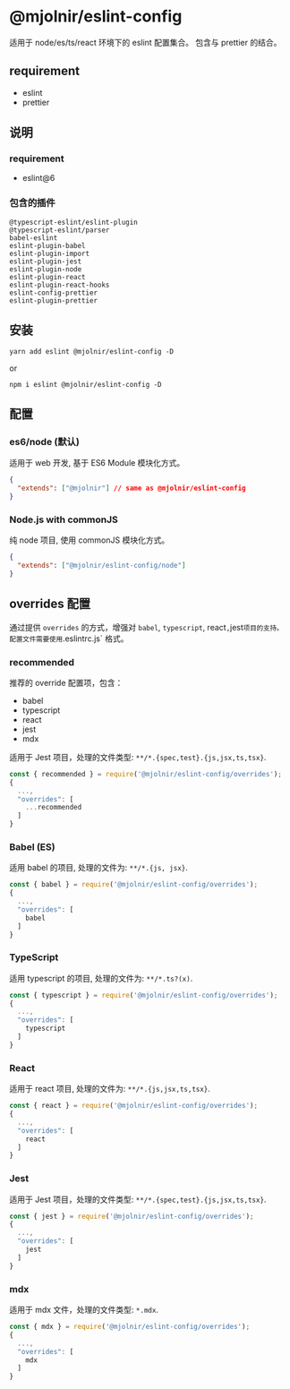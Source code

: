 # @mjolnir/eslint-config

适用于 node/es/ts/react 环境下的 eslint 配置集合。 包含与 prettier 的结合。

## requirement

- eslint
- prettier

## 说明

### requirement

- eslint@6

### 包含的插件

```
@typescript-eslint/eslint-plugin
@typescript-eslint/parser
babel-eslint
eslint-plugin-babel
eslint-plugin-import
eslint-plugin-jest
eslint-plugin-node
eslint-plugin-react
eslint-plugin-react-hooks
eslint-config-prettier
eslint-plugin-prettier
```

## 安装

`yarn add eslint @mjolnir/eslint-config -D`

or

`npm i eslint @mjolnir/eslint-config -D`

## 配置

### es6/node (默认)

适用于 web 开发, 基于 ES6 Module 模块化方式。

```json
{
  "extends": ["@mjolnir"] // same as @mjolnir/eslint-config
}
```

### Node.js with commonJS

纯 node 项目, 使用 commonJS 模块化方式。

```json
{
  "extends": ["@mjolnir/eslint-config/node"]
}
```

## overrides 配置

通过提供 `overrides` 的方式，增强对 `babel`, `typescript`, react`,`jest`项目的支持。 配置文件需要使用`.eslintrc.js` 格式。

### recommended

推荐的 override 配置项，包含：

- babel
- typescript
- react
- jest
- mdx

适用于 Jest 项目，处理的文件类型: `**/*.{spec,test}.{js,jsx,ts,tsx}`.

```js
const { recommended } = require('@mjolnir/eslint-config/overrides');
{
  ...,
  "overrides": [
    ...recommended
  ]
}
```

### Babel (ES)

适用 babel 的项目, 处理的文件为: `**/*.{js, jsx}`.

```js
const { babel } = require('@mjolnir/eslint-config/overrides');
{
  ...,
  "overrides": [
    babel
  ]
}
```

### TypeScript

适用 typescript 的项目, 处理的文件为: `**/*.ts?(x)`.

```js
const { typescript } = require('@mjolnir/eslint-config/overrides');
{
  ...,
  "overrides": [
    typescript
  ]
}
```

### React

适用于 react 项目, 处理的文件为: `**/*.{js,jsx,ts,tsx}`.

```js
const { react } = require('@mjolnir/eslint-config/overrides');
{
  ...,
  "overrides": [
    react
  ]
}
```

### Jest

适用于 Jest 项目，处理的文件类型: `**/*.{spec,test}.{js,jsx,ts,tsx}`.

```js
const { jest } = require('@mjolnir/eslint-config/overrides');
{
  ...,
  "overrides": [
    jest
  ]
}
```

### mdx

适用于 mdx 文件，处理的文件类型: `*.mdx`.

```js
const { mdx } = require('@mjolnir/eslint-config/overrides');
{
  ...,
  "overrides": [
    mdx
  ]
}
```
